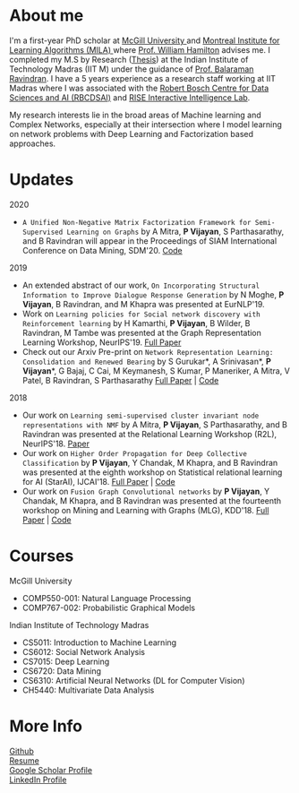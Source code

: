 # About me
I'm a first-year PhD scholar at <a href="https://www.cs.mcgill.ca/"> McGill University </a> and <a href="https://mila.quebec/en/"> Montreal Institute for Learning Algorithms (MILA) </a> where <a href="https://williamleif.github.io/"> Prof. William Hamilton</a> advises me. I completed my M.S by Research (<a href="https://priyeshv.github.io/MS_Thesis.pdf">Thesis</a>) at the Indian Institute of Technology Madras (IIT M) under the guidance of <a href="https://www.cse.iitm.ac.in/~ravi/">Prof. Balaraman Ravindran</a>. I have a 5 years experience as a research staff working at IIT Madras where I was associated with the <a href="https://rbc-dsai.iitm.ac.in/">Robert Bosch Centre for Data Sciences and AI (RBCDSAI)</a> and <a href="https://rise-iil.github.io/">RISE Interactive Intelligence Lab</a>.


My research interests lie in the broad areas of Machine learning and Complex Networks, especially at their intersection where I model learning on network problems with Deep Learning and Factorization based approaches.  
 
# Updates
2020
- `A Unified Non-Negative Matrix Factorization Framework for Semi-Supervised Learning on Graphs` by    A Mitra, **P Vijayan**, S Parthasarathy, and B Ravindran will appear in the Proceedings of SIAM International Conference on Data Mining, SDM'20. <a href="https://github.com/sonaidgr8/USS_NMF">Code</a> <br>

2019
- An extended abstract of our work, `On Incorporating Structural Information to Improve Dialogue Response Generation` by 
N Moghe, **P Vijayan**, B Ravindran, and M Khapra was presented at EurNLP'19. 
- Work on `Learning policies for Social network discovery with Reinforcement learning` by 
H Kamarthi, **P Vijayan**, B Wilder, B Ravindran, M Tambe was presented at the Graph Representation Learning Workshop, NeurIPS'19.
 <a href="https://arxiv.org/pdf/1907.11625.pdf">Full Paper</a> 
- Check out our Arxiv Pre-print on `Network Representation Learning: Consolidation and Renewed Bearing` by 
S Gurukar*, A Srinivasan*, **P Vijayan***, G Bajaj, C Cai, M Keymanesh, S Kumar, P Maneriker, A Mitra, V Patel, B Ravindran, S Parthasarathy
 <a href="https://arxiv.org/pdf/1905.00987.pdf">Full Paper</a> | 
 <a href="https://github.com/PriyeshV/NRL_Benchmark">Code</a> <br>
 
2018
- Our work on `Learning semi-supervised cluster invariant node representations with NMF` by A Mitra, **P Vijayan**, S Parthasarathy, and B Ravindran was presented at the Relational Learning Workshop (R2L), NeurIPS'18.
<a href="https://priyeshv.github.io/R2L_SSNMF.pdf">Paper</a> <br>
- Our work on `Higher Order Propagation for Deep Collective Classification` by **P Vijayan**, Y Chandak, M Khapra, and B Ravindran was presented at the eighth workshop on Statistical relational learning for AI (StarAI), IJCAI'18.
 <a href="https://arxiv.org/abs/1805.12421">Full Paper</a> | 
 <a href="https://github.com/PriyeshV/HOPF">Code</a>
- Our work on `Fusion Graph Convolutional networks` by **P Vijayan**, Y Chandak, M Khapra, and B Ravindran was presented at the fourteenth workshop on Mining and Learning with Graphs (MLG), KDD'18.
 <a href="https://arxiv.org/abs/1805.12528">Full Paper</a> | 
  <a href="https://github.com/PriyeshV/HOPF">Code</a>
 
 
# Courses
McGill University
- COMP550-001: Natural Language Processing
- COMP767-002: Probabilistic Graphical Models

Indian Institute of Technology Madras
- CS5011: Introduction to Machine Learning
- CS6012: Social Network Analysis
- CS7015: Deep Learning
- CS6720: Data Mining 
- CS6310: Artificial Neural Networks (DL for Computer Vision)
- CH5440: Multivariate Data Analysis

# More Info
<a href="https://github.com/priyeshv">Github</a> <br>
<a href="https://priyeshv.github.io/Full_CV.pdf">Resume</a> <br>
<a href="https://goo.gl/9jWcbb">Google Scholar Profile</a> <br>
<a href="https://goo.gl/7oApkS">LinkedIn Profile</a>

